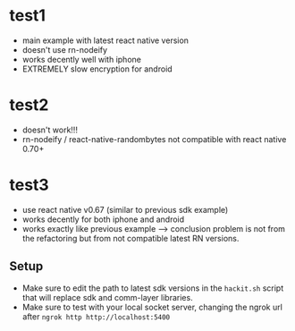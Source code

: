 # test1
- main example with latest react native version
- doesn't use rn-nodeify
- works decently well with iphone
- EXTREMELY slow encryption for android

# test2
- doesn't work!!!
- rn-nodeify / react-native-randombytes not compatible with react native 0.70+


# test3
- use react native v0.67 (similar to previous sdk example)
- works decently for both iphone and android
- works exactly like previous example --> conclusion problem is not from the refactoring but from not compatible latest RN versions.


## Setup
- Make sure to edit the path to latest sdk versions in the `hackit.sh` script that will replace sdk and comm-layer libraries.
- Make sure to test with your local socket server, changing the ngrok url after `ngrok http http://localhost:5400`

